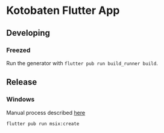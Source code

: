 # Kotobaten Flutter App

## Developing

### Freezed

Run the generator with `flutter pub run build_runner build`.

## Release

### Windows

Manual process described [here](https://blog.codemagic.io/publishing-flutter-windows-apps/)

`flutter pub run msix:create`